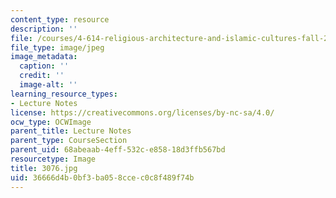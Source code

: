 ```yaml
---
content_type: resource
description: ''
file: /courses/4-614-religious-architecture-and-islamic-cultures-fall-2002/36666d4b0bf3ba058ccec0c8f489f74b_3076.jpg
file_type: image/jpeg
image_metadata:
  caption: ''
  credit: ''
  image-alt: ''
learning_resource_types:
- Lecture Notes
license: https://creativecommons.org/licenses/by-nc-sa/4.0/
ocw_type: OCWImage
parent_title: Lecture Notes
parent_type: CourseSection
parent_uid: 68abeaab-4eff-532c-e858-18d3ffb567bd
resourcetype: Image
title: 3076.jpg
uid: 36666d4b-0bf3-ba05-8cce-c0c8f489f74b
---
```

